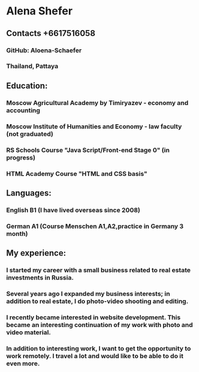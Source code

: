 # Alena Shefer 

## Contacts +6617516058
### GitHub: Aloena-Schaefer
### Thailand, Pattaya


## Education: 
### Moscow Agricultural Academy by Timiryazev - economy and accounting
### Moscow Institute of Humanities and Economy - law faculty (not graduated)
### RS Schools Course "Java Script/Front-end Stage 0" (in progress)
### HTML Academy Course "HTML and CSS basis"


## Languages: 
### English B1 (I have lived overseas since 2008)
### German A1 (Course Menschen A1,A2,practice in Germany 3 month)


## My experience:
### I  started my career with a small business related to real estate investments in Russia. 
### Several years ago I expanded my business interests; in addition to real estate, I do photo-video shooting and editing.
### I recently became interested in website development. This became an interesting continuation of my work with photo and video material.


### In addition to interesting work, I want to get the opportunity to work remotely. I travel a lot and would like to be able to do it even more.

             
